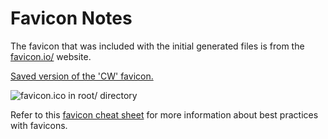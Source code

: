 # Favicon Notes

The favicon that was included with the initial generated files is from the
[favicon.io/](https://favicon.io/) website. 

[Saved version of the 'CW' favicon.](https://favicon.io/favicon-generator/?t=CW&ff=Pangolin&fs=76&fc=%23FFF&b=circle&bc=%2311a3aa)

![favicon.ico in root/ directory](/root/favicon.ico)

Refer to this 
[favicon cheat sheet](https://github.com/audreyr/favicon-cheat-sheet)
for more information about best practices with favicons.
